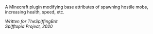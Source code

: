 A Minecraft plugin modifying base attributes of spawning hostile mobs, increasing health, speed, etc.

*Written for TheSpiffingBrit*  
*Spifftopia Project, 2020*
